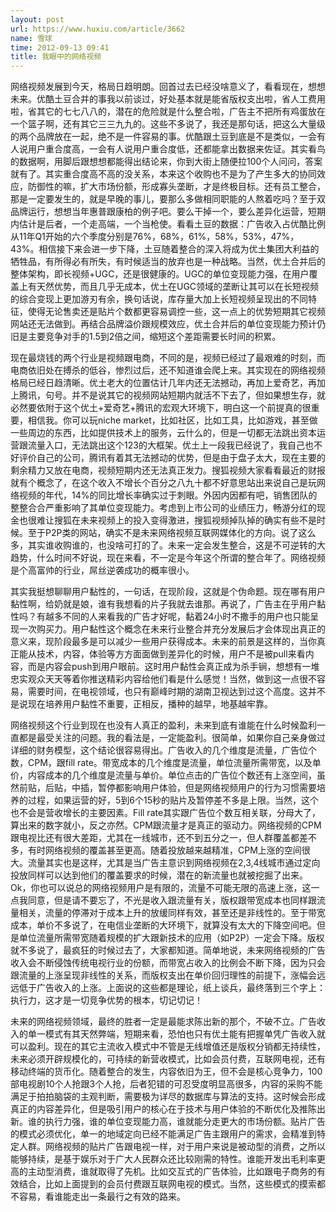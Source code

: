 ```yaml
---
layout: post
url: https://www.huxiu.com/article/3662
name: 雪球
time: 2012-09-13 09:41
title: 我眼中的网络视频
---
```

网络视频发展到今天，格局日趋明朗。回首过去已经没啥意义了，看看现在，想想未来。优酷土豆合并的事我以前谈过，好处基本就是能省版权支出啦，省人工费用啦，省其它的七七八八的，潜在的危险就是什么整合啦，广告主不把所有鸡蛋放在一个篮子啊，还有其它三三九九的。这些不多说了，我还是那句话，把这么大量级的两个品牌放在一起，绝不是一件容易的事。优酷跟土豆到底是不是类似，一会有人说用户重合度高，一会有人说用户重合度低，还都能拿出数据来佐证。其实看鸟的数据啊，用脚后跟想想都能得出结论来，你到大街上随便拉100个人问问，答案就有了。其实重合度高不高的没关系，本来这个收购也不是为了产生多大的协同效应，防御性的嘛，扩大市场份额，形成寡头垄断，才是终极目标。还有员工整合，那是一定要发生的，就是早晚的事儿，要那么多做相同职能的人熬着吃吗？至于双品牌运行，想想当年惠普跟康柏的例子吧。要么干掉一个，要么差异化运营，短期内估计是后者，一个走高端，一个当枪使。看看土豆的数据：广告收入占优酷比例从11年Q1开始的六个季度分别是76%，68%，61%，58%，53%，47%，43%。相信接下来会进一步下降，土豆随着整合的深入将成为优土集团大利益的牺牲品，有所得必有所失，有时候适当的放弃也是一种战略。当然，优土合并后的整体架构，即长视频+UGC，还是很健康的。UGC的单位变现能力强，在用户覆盖上有天然优势，而且几乎无成本，优土在UGC领域的垄断让其可以在长短视频的综合变现上更加游刃有余，换句话说，库存量大加上长短视频呈现出的不同特征，使得无论售卖还是贴片个数都更容易调控一些，这一点上的优势短期其它视频网站还无法做到。再结合品牌溢价跟规模效应，优土合并后的单位变现能力预计仍旧是主要竞争对手的1.5到2倍之间，缩短这个差距需要长时间的积累。

现在最烧钱的两个行业是视频跟电商，不同的是，视频已经过了最艰难的时刻，而电商依旧处在搏杀的低谷，惨烈过后，还不知道谁会爬上来。其实现在的网络视频格局已经日趋清晰。优土老大的位置估计几年内还无法撼动，再加上爱奇艺，再加上腾讯，句号。并不是说其它的视频网站短期内就活不下去了，但如果想生存，就必然要依附于这个优土+爱奇艺+腾讯的宏观大环境下，明白这一个前提真的很重要，相信我。你可以玩niche market，比如社区，比如工具，比如游戏，甚至做一些周边的东西，比如提供技术上的服务，云什么的，但是一切都无法跳出资本运营跟流量入口，无法跳出这个123的大框架。优土上一段我已经说了，我自己也不好评价自己的公司，腾讯有着其无法撼动的优势，但是由于盘子太大，现在主要的剩余精力又放在电商，视频短期内还无法真正发力。搜狐视频大家看看最近的财报就有个概念了，在这个收入不增长个百分之八九十都不好意思站出来说自己是玩网络视频的年代，14%的同比增长率确实过于刺眼。外因内因都有吧，销售团队的整整合合严重影响了其单位变现能力。考虑到上市公司的业绩压力，畅游分红的现金也很难让搜狐在未来视频上的投入变得激进，搜狐视频掉队掉的确实有些不是时候。至于P2P类的网站，确实不是未来网络视频互联网媒体化的方向。说了这么多，其实谁收购谁的，也没啥可打的了。未来一定会发生整合，这是不可逆转的大趋势，什么时间不好说，现在来看，不一定是今年这个所谓的整合年了。网络视频是个高富帅的行业，屌丝逆袭成功的概率很小。

其实我挺想聊聊用户黏性的，一句话，在现阶段，这就是个伪命题。现在哪有用户黏性啊，给奶就是娘，谁有我想看的片子我就去谁那。再说了，广告主在乎用户黏性吗？有越多不同的人来看我的广告才好呢，黏着24小时不撒手的用户也只能呈现一次购买力。用户黏性这个概念在未来行业整合并充分发展后才会体现出真正的意义来，现阶段最多是可以减少一些用户获得成本。未来的前景是这样的，当你真正能从技术，内容，体验等方方面面做到差异化的时候，用户不是被pull来看内容，而是内容会push到用户眼前。这时用户黏性会真正成为杀手锏，想想有一堆忠实观众天天等着你推送精彩内容给他们看是什么感觉！当然，做到这一点很不容易，需要时间，在电视领域，也只有巅峰时期的湖南卫视达到过这个高度。这并不是说现在培养用户黏性不重要，正相反，播种的越早，地基越牢靠。

网络视频这个行业到现在也没有人真正的盈利，未来到底有谁能在什么时候盈利一直都是最受关注的问题。我的看法是，一定能盈利。很简单，如果你自己亲身做过详细的财务模型，这个结论很容易得出。广告收入的几个维度是流量，广告位个数，CPM，跟fill rate。带宽成本的几个维度是流量，单位流量所需带宽，以及单价，内容成本的几个维度是流量与单价。单位点击的广告位个数还有上涨空间，虽然前贴，后贴，中插，暂停都影响用户体验，但是网络视频用户的行为习惯需要培养的过程，如果运营的好，5到6个15秒的贴片及暂停差不多是上限。当然，这个也不会是营收增长的主要因素。Fill rate其实跟广告位个数互相关联，分母大了，算出来的数字就小，反之亦然。CPM跟流量才是真正的驱动力。网络视频的CPM跟电视比还有很大差距，尤其在一线城市，还不到五分之一，但人群覆盖都差不多，有时网络视频的覆盖甚至更高。随着投放越来越精准，CPM上涨的空间很大。流量其实也是这样，尤其是当广告主意识到网络视频在2,3,4线城市通过定向投放同样可以达到他们的覆盖要求的时候，潜在的新流量也就被挖掘了出来。Ok，你也可以说总的网络视频用户是有限的，流量不可能无限的高速上涨，这一点我同意，但是请不要忘了，不光是收入跟流量有关，版权跟带宽成本也同样跟流量相关，流量的停滞对于成本上升的放缓同样有效，甚至还是非线性的。至于带宽成本，单价不多说了，在电信业垄断的大环境下，就算没有太大的下降空间吧。但是单位流量所需带宽随着规模的扩大跟新技术的应用（如P2P）一定会下降。版权就不多说了，最疯狂的时候过去了，大家都知道。简单地说，未来网络视频的广告收入会不断侵蚀传统电视行业的份额，而带宽占收入的比例会不断下降，因为只会跟流量的上涨呈现非线性的关系，而版权支出在单价回归理性的前提下，涨幅会远远低于广告收入的上涨。上面说的这些都是理论，纸上谈兵，最终落到三个字上：执行力，这才是一切竞争优势的根本，切记切记！

未来的网络视频领域，最终的胜者一定是最能求陈出新的那个，不破不立。广告收入的单一模式有其天然弊端，短期来看，恐怕也只有优土能有把握单凭广告收入就可以盈利。现在的其它主流收入模式中不管是无线增值还是版权分销都无持续性，未来必须开辟规模化的，可持续的新营收模式，比如会员付费，互联网电视，还有移动终端的货币化。随着整合的发生，内容依旧为王，但不会是核心竞争力，100部电视剧10个人抢跟3个人抢，后者犯错的可忍受度明显高很多，内容的采购不能满足于拍拍脑袋的主观判断，需要极为详尽的数据库与算法的支持。这时候会形成真正的内容差异化，但是吸引用户的核心在于技术与用户体验的不断优化及推陈出新。谁的执行力强，谁的单位变现能力高，谁就能分走更大的市场份额。贴片广告的模式必须优化，单一的地域定向已经不能满足广告主跟用户的需求，会精准到特定人群。网络视频的贴片广告跟电视一样，对于用户来说是被动型的消费，之所以能够持续，是基于娱乐对于广大人民群众还比较刚需的特性。谁能开发出毛利率更高的主动型消费，谁就取得了先机。比如交互式的广告体验，比如跟电子商务的有效结合，比如上面提到的会员付费跟互联网电视的模式。当然，这些模式的摸索都不容易，看谁能走出一条最行之有效的路来。

